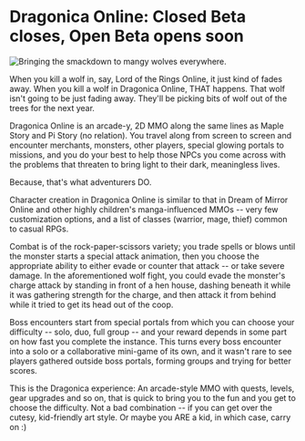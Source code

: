 # Dragonica Online: Closed Beta closes, Open Beta opens soon

![Bringing the smackdown to mangy wolves everywhere.](http://westkarana.com/wp-content/uploads/2009/07/Dragonica-2009-07-02-16-21-04-64.jpg "Bringing the smackdown to mangy wolves everywhere.")

When you kill a wolf in, say, Lord of the Rings Online, it just kind of fades away. When you kill a wolf in Dragonica Online, THAT happens. That wolf isn't going to be just fading away. They'll be picking bits of wolf out of the trees for the next year.

Dragonica Online is an arcade-y, 2D MMO along the same lines as Maple Story and Pi Story (no relation). You travel along from screen to screen and encounter merchants, monsters, other players, special glowing portals to missions, and you do your best to help those NPCs you come across with the problems that threaten to bring light to their dark, meaningless lives.

Because, that's what adventurers DO.

Character creation in Dragonica Online is similar to that in Dream of Mirror Online and other highly children's manga-influenced MMOs -- very few customization options, and a list of classes (warrior, mage, thief) common to casual RPGs.

Combat is of the rock-paper-scissors variety; you trade spells or blows until the monster starts a special attack animation, then you choose the appropriate ability to either evade or counter that attack -- or take severe damage. In the aforementioned wolf fight, you could evade the monster's charge attack by standing in front of a hen house, dashing beneath it while it was gathering strength for the charge, and then attack it from behind while it tried to get its head out of the coop.

Boss encounters start from special portals from which you can choose your difficulty -- solo, duo, full group -- and your reward depends in some part on how fast you complete the instance. This turns every boss encounter into a solo or a collaborative mini-game of its own, and it wasn't rare to see players gathered outside boss portals, forming groups and trying for better scores.

This is the Dragonica experience: An arcade-style MMO with quests, levels, gear upgrades and so on, that is quick to bring you to the fun and you get to choose the difficulty. Not a bad combination -- if you can get over the cutesy, kid-friendly art style. Or maybe you ARE a kid, in which case, carry on :)

